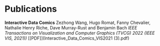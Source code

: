 # Publications

**Interactive Data Comics** Zezhong Wang, Hugo Romat, Fanny Chevalier, Nathalie Henry Riche, Dave Murray-Rust and Benjamin Bach _IEEE Transactions on Visualization and Computer Graphics (TVCG) 2022 (IEEE VIS, 2021))_ [[PDF]](Interactive_Data_Comics_VIS2021 (3).pdf)
